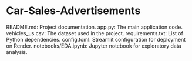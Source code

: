 # Car-Sales-Advertisements

README.md: Project documentation.
app.py: The main application code.
vehicles_us.csv: The dataset used in the project.
requirements.txt: List of Python dependencies.
config.toml: Streamlit configuration for deployment on Render.
notebooks/EDA.ipynb: Jupyter notebook for exploratory data analysis.
